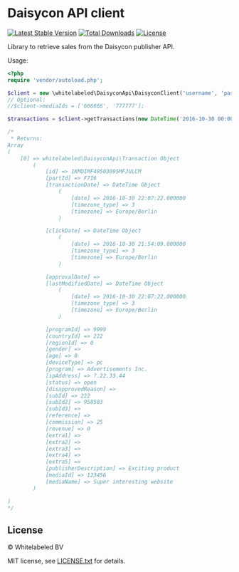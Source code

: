 # Daisycon API client

[![Latest Stable Version](https://img.shields.io/packagist/v/whitelabeled/daisycon-api-client.svg)](https://packagist.org/packages/whitelabeled/daisycon-api-client)
[![Total Downloads](https://img.shields.io/packagist/dt/whitelabeled/daisycon-api-client.svg)](https://packagist.org/packages/whitelabeled/daisycon-api-client)
[![License](https://img.shields.io/packagist/l/whitelabeled/daisycon-api-client.svg)](https://packagist.org/packages/whitelabeled/daisycon-api-client)

Library to retrieve sales from the Daisycon publisher API.

Usage:

```php
<?php
require 'vendor/autoload.php';

$client = new \whitelabeled\DaisyconApi\DaisyconClient('username', 'password', '123456');
// Optional:
//$client->mediaIds = ['666666', '777777'];

$transactions = $client->getTransactions(new DateTime('2016-10-30 00:00:00'));

/*
 * Returns:
Array
(
    [0] => whitelabeled\DaisyconApi\Transaction Object
        (
            [id] => 1KMDIMF49503095MFJULCM
            [partId] => F7I6
            [transactionDate] => DateTime Object
                (
                    [date] => 2016-10-30 22:07:22.000000
                    [timezone_type] => 3
                    [timezone] => Europe/Berlin
                )

            [clickDate] => DateTime Object
                (
                    [date] => 2016-10-30 21:54:09.000000
                    [timezone_type] => 3
                    [timezone] => Europe/Berlin
                )

            [approvalDate] => 
            [lastModifiedDate] => DateTime Object
                (
                    [date] => 2016-10-30 22:07:22.000000
                    [timezone_type] => 3
                    [timezone] => Europe/Berlin
                )

            [programId] => 9999
            [countryId] => 222
            [regionId] => 0
            [gender] => 
            [age] => 0
            [deviceType] => pc
            [program] => Advertisements Inc.
            [ipAddress] => ?.22.33.44
            [status] => open
            [disapprovedReason] => 
            [subId] => 222
            [subId2] => 958503
            [subId3] => 
            [reference] => 
            [commission] => 25
            [revenue] => 0
            [extra1] => 
            [extra2] => 
            [extra3] => 
            [extra4] => 
            [extra5] => 
            [publisherDescription] => Exciting product
            [mediaId] => 123456
            [mediaName] => Super interesting website
        )

)
*/
```

## License

© Whitelabeled BV

MIT license, see [LICENSE.txt](LICENSE.txt) for details.